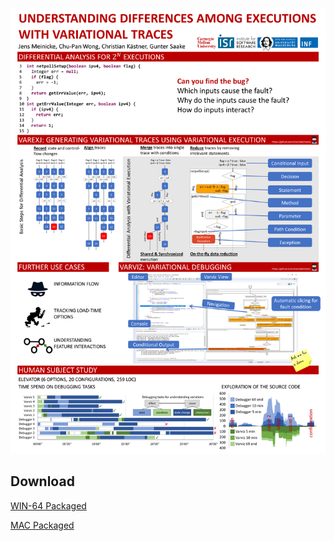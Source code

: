 <a href="https://github.com/meinicke/varviz/blob/gh-pages/resources/ICSEPoster.png?raw=true"><img alt="Poster" src="https://github.com/meinicke/varviz/blob/gh-pages/resources/ICSEPoster.png?raw=true" width="800"/></a>


## Download

[WIN-64 Packaged](https://www.dropbox.com/s/ry6h91tjwuzflla/eclipse_win_64.zip?dl=0)

[MAC Packaged](https://www.dropbox.com/s/9u0bsz63fc6w8y5/eclipse_Varviz_mac.zip?dl=0)

